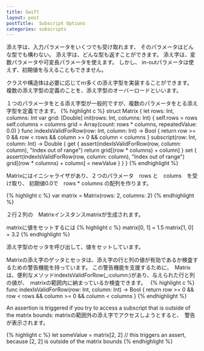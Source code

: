 ```yaml
---
title: Swift
layout: post
postTitle:  Subscript Options
categories: subscripts
---
```


添え字は、入力パラメータをいくつでも受け取れます、
そのパラメータはどんな型でも構わない。
添え字は、どんな型も返すことができます。
添え字は、変数パラメータや可変長パラメータを使えます。
しかし、 in-outパラメータは使えず、初期値を与えることもできません。

クラスや構造体は必要に応じてｍ多くの添え字型を実装することができます。
複数の添え字型の定義のことを、添え字型のオーバーロードといいます。

１つのパラメータをとる添え字型が一般的ですが、複数のパラメータをとる添え字型を定義できます。
{% highlight c %}
struct Matrix {
    let rows: Int, columns: Int
    var grid: [Double]
    init(rows: Int, columns: Int) {
        self.rows = rows
        self.columns = columns
        grid = Array(count: rows * columns, repeatedValue: 0.0)
    }
    func indexIsValidForRow(row: Int, column: Int) -> Bool {
        return row >= 0 && row < rows && column >= 0 && column < columns
    }
    subscript(row: Int, column: Int) -> Double {
        get {
            assert(indexIsValidForRow(row, column: column), "Index out of range")
            return grid[(row * columns) + column]
        }
        set {
            assert(indexIsValidForRow(row, column: column), "Index out of range")
            grid[(row * columns) + column] = newValue
        }
    }
}
{% endhighlight %}

Matrixにはイニシャライザがあり、２つのパラメータ　rows と　colums　を受け取り、
初期値0.0で　rows * columns の配列を作ります。

{% highlight c %}
var matrix = Matrix(rows: 2, columns: 2)
{% endhighlight %}

２行２列の　Matrixインスタンスmatrixが生成されます。

matrixに値をセットするには
{% highlight c %}
matrix[0, 1] = 1.5
matrix[1, 0] = 3.2
{% endhighlight %}

添え字型のセッタを呼び出して、値をセットしています。

Matrixの添え字のゲッタとセッタは、添え字の行と列の値が有効であるか検査するための警告機能を持っています。
この警告機能を支援するために、　Matrixは、便利なメソッドindexIsValidForRow(_:column:)があり、与えられた行と列の値が、　matrixの範囲内に納まっているか検査できます。　
{% highlight c %}
func indexIsValidForRow(row: Int, column: Int) -> Bool {
    return row >= 0 && row < rows && column >= 0 && column < columns
}
{% endhighlight %}

An assertion is triggered if you try to access a subscript that is outside of the matrix bounds:
matrixの範囲外の添え字でアクセスしようとすると、　警告が表示されます。

{% highlight c %}
let someValue = matrix[2, 2]
// this triggers an assert, because [2, 2] is outside of the matrix bounds
{% endhighlight %}
